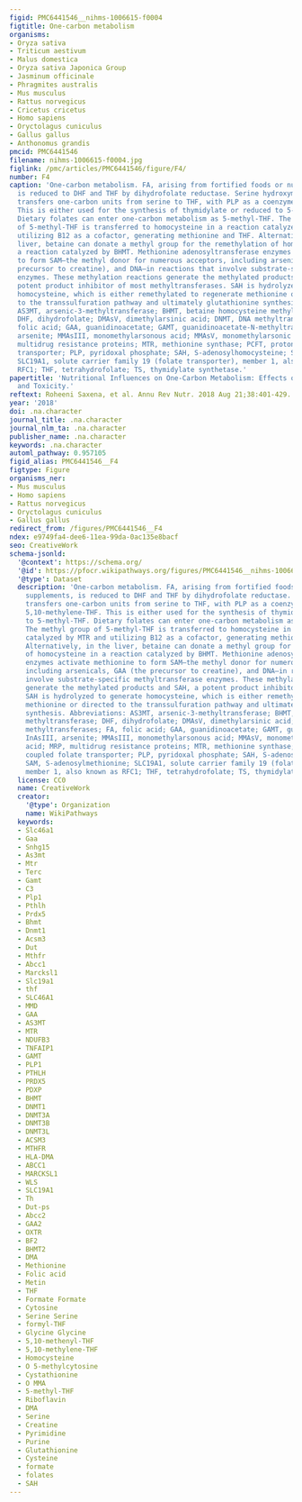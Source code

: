 ```yaml
---
figid: PMC6441546__nihms-1006615-f0004
figtitle: One-carbon metabolism
organisms:
- Oryza sativa
- Triticum aestivum
- Malus domestica
- Oryza sativa Japonica Group
- Jasminum officinale
- Phragmites australis
- Mus musculus
- Rattus norvegicus
- Cricetus cricetus
- Homo sapiens
- Oryctolagus cuniculus
- Gallus gallus
- Anthonomus grandis
pmcid: PMC6441546
filename: nihms-1006615-f0004.jpg
figlink: /pmc/articles/PMC6441546/figure/F4/
number: F4
caption: 'One-carbon metabolism. FA, arising from fortified foods or nutritional supplements,
  is reduced to DHF and THF by dihydrofolate reductase. Serine hydroxymethyl-transferase
  transfers one-carbon units from serine to THF, with PLP as a coenzyme, forming 5,10-methylene-THF.
  This is either used for the synthesis of thymidylate or reduced to 5-methyl-THF.
  Dietary folates can enter one-carbon metabolism as 5-methyl-THF. The methyl group
  of 5-methyl-THF is transferred to homocysteine in a reaction catalyzed by MTR and
  utilizing B12 as a cofactor, generating methionine and THF. Alternatively, in the
  liver, betaine can donate a methyl group for the remethylation of homocysteine in
  a reaction catalyzed by BHMT. Methionine adenosyltransferase enzymes activate methionine
  to form SAM—the methyl donor for numerous acceptors, including arsenicals, GAA (the
  precursor to creatine), and DNA—in reactions that involve substrate-specific methyltransferase
  enzymes. These methylation reactions generate the methylated products and SAH, a
  potent product inhibitor of most methyltransferases. SAH is hydrolyzed to generate
  homocysteine, which is either remethylated to regenerate methionine or directed
  to the transsulfuration pathway and ultimately glutathionine synthesis. Abbreviations:
  AS3MT, arsenic-3-methyltransferase; BHMT, betaine homocysteine methyltransferase;
  DHF, dihydrofolate; DMAsV, dimethylarsinic acid; DNMT, DNA methyltransferases; FA,
  folic acid; GAA, guanidinoacetate; GAMT, guanidinoacetate-N-methyltransferase; InAsIII,
  arsenite; MMAsIII, monomethylarsonous acid; MMAsV, monomethylarsonic acid; MRP,
  multidrug resistance proteins; MTR, methionine synthase; PCFT, proton coupled folate
  transporter; PLP, pyridoxal phosphate; SAH, S-adenosylhomocysteine; SAM, S-adenosylmethionine;
  SLC19A1, solute carrier family 19 (folate transporter), member 1, also known as
  RFC1; THF, tetrahydrofolate; TS, thymidylate synthetase.'
papertitle: 'Nutritional Influences on One-Carbon Metabolism: Effects on Arsenic Methylation
  and Toxicity.'
reftext: Roheeni Saxena, et al. Annu Rev Nutr. 2018 Aug 21;38:401-429.
year: '2018'
doi: .na.character
journal_title: .na.character
journal_nlm_ta: .na.character
publisher_name: .na.character
keywords: .na.character
automl_pathway: 0.957105
figid_alias: PMC6441546__F4
figtype: Figure
organisms_ner:
- Mus musculus
- Homo sapiens
- Rattus norvegicus
- Oryctolagus cuniculus
- Gallus gallus
redirect_from: /figures/PMC6441546__F4
ndex: e9749fa4-dee6-11ea-99da-0ac135e8bacf
seo: CreativeWork
schema-jsonld:
  '@context': https://schema.org/
  '@id': https://pfocr.wikipathways.org/figures/PMC6441546__nihms-1006615-f0004.html
  '@type': Dataset
  description: 'One-carbon metabolism. FA, arising from fortified foods or nutritional
    supplements, is reduced to DHF and THF by dihydrofolate reductase. Serine hydroxymethyl-transferase
    transfers one-carbon units from serine to THF, with PLP as a coenzyme, forming
    5,10-methylene-THF. This is either used for the synthesis of thymidylate or reduced
    to 5-methyl-THF. Dietary folates can enter one-carbon metabolism as 5-methyl-THF.
    The methyl group of 5-methyl-THF is transferred to homocysteine in a reaction
    catalyzed by MTR and utilizing B12 as a cofactor, generating methionine and THF.
    Alternatively, in the liver, betaine can donate a methyl group for the remethylation
    of homocysteine in a reaction catalyzed by BHMT. Methionine adenosyltransferase
    enzymes activate methionine to form SAM—the methyl donor for numerous acceptors,
    including arsenicals, GAA (the precursor to creatine), and DNA—in reactions that
    involve substrate-specific methyltransferase enzymes. These methylation reactions
    generate the methylated products and SAH, a potent product inhibitor of most methyltransferases.
    SAH is hydrolyzed to generate homocysteine, which is either remethylated to regenerate
    methionine or directed to the transsulfuration pathway and ultimately glutathionine
    synthesis. Abbreviations: AS3MT, arsenic-3-methyltransferase; BHMT, betaine homocysteine
    methyltransferase; DHF, dihydrofolate; DMAsV, dimethylarsinic acid; DNMT, DNA
    methyltransferases; FA, folic acid; GAA, guanidinoacetate; GAMT, guanidinoacetate-N-methyltransferase;
    InAsIII, arsenite; MMAsIII, monomethylarsonous acid; MMAsV, monomethylarsonic
    acid; MRP, multidrug resistance proteins; MTR, methionine synthase; PCFT, proton
    coupled folate transporter; PLP, pyridoxal phosphate; SAH, S-adenosylhomocysteine;
    SAM, S-adenosylmethionine; SLC19A1, solute carrier family 19 (folate transporter),
    member 1, also known as RFC1; THF, tetrahydrofolate; TS, thymidylate synthetase.'
  license: CC0
  name: CreativeWork
  creator:
    '@type': Organization
    name: WikiPathways
  keywords:
  - Slc46a1
  - Gaa
  - Snhg15
  - As3mt
  - Mtr
  - Terc
  - Gamt
  - C3
  - Plp1
  - Pthlh
  - Prdx5
  - Bhmt
  - Dnmt1
  - Acsm3
  - Dut
  - Mthfr
  - Abcc1
  - Marcksl1
  - Slc19a1
  - thf
  - SLC46A1
  - MMD
  - GAA
  - AS3MT
  - MTR
  - NDUFB3
  - TNFAIP1
  - GAMT
  - PLP1
  - PTHLH
  - PRDX5
  - PDXP
  - BHMT
  - DNMT1
  - DNMT3A
  - DNMT3B
  - DNMT3L
  - ACSM3
  - MTHFR
  - HLA-DMA
  - ABCC1
  - MARCKSL1
  - WLS
  - SLC19A1
  - Th
  - Dut-ps
  - Abcc2
  - GAA2
  - OXTR
  - BF2
  - BHMT2
  - DMA
  - Methionine
  - Folic acid
  - Metin
  - THF
  - Formate Formate
  - Cytosine
  - Serine Serine
  - formyl-THF
  - Glycine Glycine
  - 5,10-methenyl-THF
  - 5,10-methylene-THF
  - Homocysteine
  - O 5-methylcytosine
  - Cystathionine
  - O MMA
  - 5-methyl-THF
  - Riboflavin
  - DMA
  - Serine
  - Creatine
  - Pyrimidine
  - Purine
  - Glutathionine
  - Cysteine
  - formate
  - folates
  - SAH
---
```


